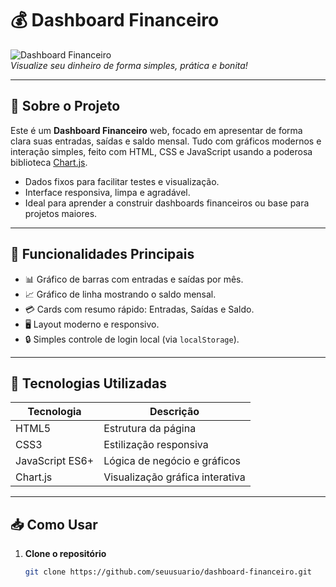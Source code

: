 # 💰 Dashboard Financeiro

![Dashboard Financeiro](https://media.giphy.com/media/3o6Zt481isNVuQI1l6/giphy.gif)  
*Visualize seu dinheiro de forma simples, prática e bonita!*

---

## 🚀 Sobre o Projeto

Este é um **Dashboard Financeiro** web, focado em apresentar de forma clara suas entradas, saídas e saldo mensal. Tudo com gráficos modernos e interação simples, feito com HTML, CSS e JavaScript usando a poderosa biblioteca [Chart.js](https://www.chartjs.org/).

- Dados fixos para facilitar testes e visualização.
- Interface responsiva, limpa e agradável.
- Ideal para aprender a construir dashboards financeiros ou base para projetos maiores.

---

## 🎯 Funcionalidades Principais

- 📊 Gráfico de barras com entradas e saídas por mês.
- 📈 Gráfico de linha mostrando o saldo mensal.
- 💳 Cards com resumo rápido: Entradas, Saídas e Saldo.
- 🖥️ Layout moderno e responsivo.
- 🔒 Simples controle de login local (via `localStorage`).

---

## 🎨 Tecnologias Utilizadas

| Tecnologia    | Descrição                        |
|---------------|---------------------------------|
| HTML5         | Estrutura da página             |
| CSS3          | Estilização responsiva          |
| JavaScript ES6+| Lógica de negócio e gráficos   |
| Chart.js      | Visualização gráfica interativa |

---

## 📥 Como Usar

1. **Clone o repositório**

   ```bash
   git clone https://github.com/seuusuario/dashboard-financeiro.git
